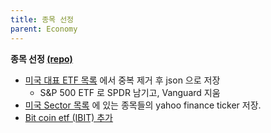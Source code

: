 ```yaml
---
title: 종목 선정
parent: Economy
---
```


**종목 선정 [(repo)](https://github.com/jaeminSon/invest/blob/main/assets.json)**
 
- [미국 대표 ETF 목록](https://www.cnbc.com/index-etfs/) 에서 중복 제거 후 json 으로 저장
   - S&P 500 ETF 로 SPDR 남기고, Vanguard 지움
- [미국 Sector 목록](https://www.cnbc.com/sectors/) 에 있는 종목들의 yahoo finance ticker 저장.
- [Bit coin etf (IBIT) 추가](https://etfdb.com/themes/bitcoin-etfs/)
